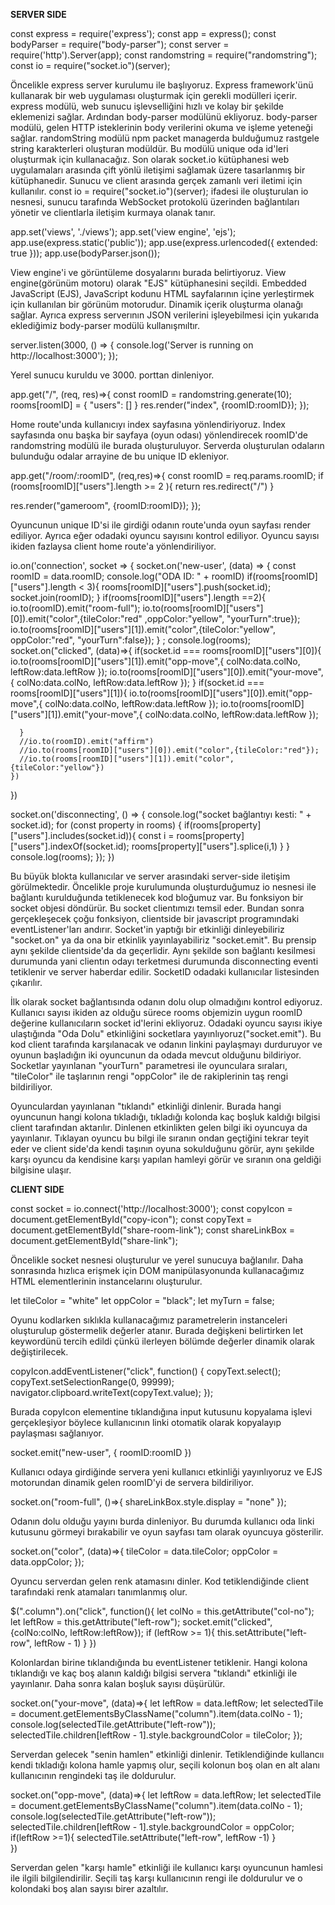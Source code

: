 **SERVER SIDE**

const express = require('express');
const app = express();
const bodyParser = require("body-parser");
const server = require('http').Server(app);
const randomstring = require("randomstring"); 
const io = require("socket.io")(server);

Öncelikle express server kurulumu ile başlıyoruz. Express framework'ünü kullanarak bir web uygulaması oluşturmak için gerekli modülleri içerir. express modülü, web sunucu işlevselliğini hızlı ve kolay bir şekilde eklemenizi sağlar. Ardından body-parser modülünü ekliyoruz. body-parser modülü, gelen HTTP isteklerinin body verilerini okuma ve işleme yeteneği sağlar. randomString modülü npm packet managerda bulduğumuz rastgele string karakterleri oluşturan modüldür. Bu modülü unique oda id'leri oluşturmak için kullanacağız. Son olarak socket.io kütüphanesi web uygulamaları arasında çift yönlü iletişimi sağlamak üzere tasarlanmış bir kütüphanedir. Sunucu ve client arasında gerçek zamanlı veri iletimi için kullanılır. const io = require("socket.io")(server); ifadesi ile oluşturulan io nesnesi, sunucu tarafında WebSocket protokolü üzerinden bağlantıları yönetir ve clientlarla iletişim kurmaya olanak tanır.


app.set('views', './views');
app.set('view engine', 'ejs');
app.use(express.static('public'));
app.use(express.urlencoded({ extended: true }));
app.use(bodyParser.json());

View engine'i ve görüntüleme dosyalarını burada belirtiyoruz. View engine(görünüm motoru) olarak "EJS" kütüphanesini seçildi. Embedded JavaScript (EJS), JavaScript kodunu HTML sayfalarının içine yerleştirmek için kullanılan bir görünüm motorudur. Dinamik içerik oluşturma olanağı sağlar. Ayrıca express serverının JSON verilerini işleyebilmesi için yukarıda eklediğimiz body-parser modülü kullanışmıltır.


server.listen(3000, () => {
  console.log('Server is running on http://localhost:3000');
});

Yerel sunucu kuruldu ve 3000. porttan dinleniyor.



app.get("/", (req, res)=>{
  const roomID = randomstring.generate(10);
  rooms[roomID] = { "users": [] }
  res.render("index", {roomID:roomID});
});


Home route'unda kullanıcıyı index sayfasına yönlendiriyoruz. Index sayfasında onu başka bir sayfaya (oyun odası) yönlendirecek roomID'de randomstring modülü ile burada oluşturuluyor. Serverda oluşturulan odaların bulunduğu odalar arrayine de bu unique ID ekleniyor.



app.get("/room/:roomID", (req,res)=>{
  const roomID = req.params.roomID;
  if (rooms[roomID]["users"].length >= 2 ){
    return res.redirect("/")
  }
  
  res.render("gameroom", {roomID:roomID});
});

Oyuncunun unique ID'si ile girdiği odanın route'unda oyun sayfası render ediliyor. Ayrıca eğer odadaki oyuncu sayısını kontrol ediliyor. Oyuncu sayısı ikiden fazlaysa client home route'a yönlendiriliyor. 



io.on('connection', socket => {
  socket.on('new-user', (data) => {
    const roomID = data.roomID;
    console.log("ODA ID: " + roomID)
    if(rooms[roomID]["users"].length < 3){
      rooms[roomID]["users"].push(socket.id);
      socket.join(roomID);
    }
    if(rooms[roomID]["users"].length ==2){
      io.to(roomID).emit("room-full");
      io.to(rooms[roomID]["users"][0]).emit("color",{tileColor:"red" ,oppColor:"yellow", "yourTurn":true});
      io.to(rooms[roomID]["users"][1]).emit("color",{tileColor:"yellow", oppColor:"red", "yourTurn":false});
    }
    ;
    console.log(rooms);
    socket.on("clicked", (data)=>{
      if(socket.id === rooms[roomID]["users"][0]){
        io.to(rooms[roomID]["users"][1]).emit("opp-move",{
          colNo:data.colNo,
          leftRow:data.leftRow
        });
        io.to(rooms[roomID]["users"][0]).emit("your-move",{
          colNo:data.colNo,
          leftRow:data.leftRow
        });
      }
      if(socket.id === rooms[roomID]["users"][1]){
        io.to(rooms[roomID]["users"][0]).emit("opp-move",{
          colNo:data.colNo,
          leftRow:data.leftRow
        });
        io.to(rooms[roomID]["users"][1]).emit("your-move",{
          colNo:data.colNo,
          leftRow:data.leftRow
        });
        
      }
      //io.to(roomID).emit("affirm")
      //io.to(rooms[roomID]["users"][0]).emit("color",{tileColor:"red"});
      //io.to(rooms[roomID]["users"][1]).emit("color",{tileColor:"yellow"})
    })
  })

  
  socket.on('disconnecting', () => {
    console.log("socket bağlantıyı kesti: " + socket.id);
    for (const property in rooms) {
      if(rooms[property]["users"].includes(socket.id)){
        const i = rooms[property]["users"].indexOf(socket.id);
        rooms[property]["users"].splice(i,1)
      }
    }
    console.log(rooms);
  });
})


Bu büyük blokta kullanıcılar ve server arasındaki server-side iletişim görülmektedir. Öncelikle proje kurulumunda oluşturduğumuz io nesnesi ile bağlantı kurulduğunda tetiklenecek kod bloğumuz var. Bu fonksiyon bir socket objesi döndürür. Bu socket clientımızı temsil eder. Bundan sonra gerçekleşecek çoğu fonksiyon, clientside bir javascript programındaki eventListener'ları andırır. Socket'in yaptığı bir etkinliği dinleyebiliriz "socket.on" ya da ona bir etkinlik yayınlayabiliriz "socket.emit". Bu prensip aynı şekilde clientside'da da geçerlidir. Aynı şekilde son bağlantı kesilmesi durumunda yani clientın odayı terketmesi durumunda disconnecting eventi tetiklenir ve server haberdar edilir. SocketID odadaki kullanıcılar listesinden çıkarılır. 

İlk olarak socket bağlantısında odanın dolu olup olmadığını kontrol ediyoruz. Kullanıcı sayısı ikiden az olduğu sürece rooms objemizin uygun roomID değerine kullanıcıların socket id'lerini ekliyoruz. Odadaki oyuncu sayısı ikiye ulaştığında "Oda Dolu" etkinliğini socketlara yayınlıyoruz("socket.emit"). Bu kod client tarafında karşılanacak ve odanın linkini paylaşmayı durduruyor ve oyunun başladığın iki oyuncunun da odada mevcut olduğunu bildiriyor. Socketlar yayınlanan "yourTurn" parametresi ile oyunculara sıraları, "tileColor" ile taşlarının rengi "oppColor" ile de rakiplerinin taş rengi bildiriliyor.

Oyunculardan yayınlanan "tıklandı" etkinliği dinlenir. Burada hangi oyuncunun hangi kolona tıkladığı, tıkladığı kolonda kaç boşluk kaldığı bilgisi client tarafından aktarılır. Dinlenen etkinlikten gelen bilgi iki oyuncuya da yayınlanır. Tıklayan oyuncu bu bilgi ile sıranın ondan geçtiğini tekrar teyit eder ve client side'da kendi taşının oyuna sokulduğunu görür, aynı şekilde karşı oyuncu da kendisine karşı yapılan hamleyi görür ve sıranın ona geldiği bilgisine ulaşır.

**CLIENT SIDE**

const socket = io.connect('http://localhost:3000');
const copyIcon = document.getElementById("copy-icon");
const copyText = document.getElementById("share-room-link");
const shareLinkBox = document.getElementById("share-link");

Öncelikle socket nesnesi oluşturulur ve yerel sunucuya bağlanılır. Daha sonrasında hızlıca erişmek için DOM manipülasyonunda kullanacağımız HTML elementlerinin instancelarını oluşturulur.

let tileColor = "white"
let oppColor = "black";
let myTurn = false;

Oyunu kodlarken sıklıkla kullanacağımız parametrelerin instanceleri oluşturulup göstermelik değerler atanır. Burada değişkeni belirtirken let keywordünü tercih edildi çünkü ilerleyen bölümde değerler dinamik olarak değiştirilecek.

copyIcon.addEventListener("click", function() {
    copyText.select();
    copyText.setSelectionRange(0, 99999);
    navigator.clipboard.writeText(copyText.value);
});

Burada copyIcon elementine tıklandığına input kutusunu kopyalama işlevi gerçekleşiyor böylece kullanıcının linki otomatik olarak kopyalayıp paylaşması sağlanıyor. 

socket.emit("new-user", {
    roomID:roomID
})

Kullanıcı odaya girdiğinde servera yeni kullanıcı etkinliği yayınlıyoruz ve EJS motorundan dinamik gelen roomID'yi de servera bildiriliyor.

socket.on("room-full", ()=>{
    shareLinkBox.style.display = "none"
});

Odanın dolu olduğu yayını burda dinleniyor. Bu durumda kullanıcı oda linki kutusunu görmeyi bırakabilir ve oyun sayfası tam olarak oyuncuya gösterilir.

socket.on("color", (data)=>{
    tileColor = data.tileColor;
    oppColor = data.oppColor;
});

Oyuncu serverdan gelen renk atamasını dinler. Kod tetiklendiğinde client tarafındaki renk atamaları tanımlanmış olur. 


$(".column").on("click", function(){
    let colNo = this.getAttribute("col-no");
    let leftRow = this.getAttribute("left-row");
    socket.emit("clicked", {colNo:colNo, leftRow:leftRow});
    if (leftRow >= 1){
        this.setAttribute("left-row", leftRow - 1)
    }
})

Kolonlardan birine tıklandığında bu eventListener tetiklenir. Hangi kolona tıklandığı ve kaç boş alanın kaldığı bilgisi servera "tıklandı" etkinliği ile yayınlanır. Daha sonra kalan boşluk sayısı düşürülür.


socket.on("your-move", (data)=>{
    let leftRow = data.leftRow;
    let selectedTile = document.getElementsByClassName("column").item(data.colNo - 1);
    console.log(selectedTile.getAttribute("left-row"));
    selectedTile.children[leftRow - 1].style.backgroundColor = tileColor;
});

Serverdan gelecek "senin hamlen" etkinliği dinlenir. Tetiklendiğinde kullancıı kendi tıkladığı kolona hamle yapmış olur, seçili kolonun boş olan en alt alanı kullanıcının rengindeki taş ile doldurulur.



socket.on("opp-move", (data)=>{
    let leftRow = data.leftRow;
    let selectedTile = document.getElementsByClassName("column").item(data.colNo - 1);
    console.log(selectedTile.getAttribute("left-row"));
    selectedTile.children[leftRow - 1].style.backgroundColor = oppColor;
    if(leftRow >=1){
        selectedTile.setAttribute("left-row", leftRow -1)
    }    
})

Serverdan gelen "karşı hamle" etkinliği ile kullanıcı karşı oyuncunun hamlesi ile ilgili bilgilendirilir. Seçili taş karşı kullanıcının rengi ile doldurulur ve o kolondaki boş alan sayısı birer azaltılır.


